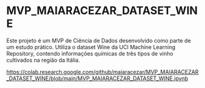 # MVP_MAIARACEZAR_DATASET_WINE
Este projeto é um MVP de Ciência de Dados desenvolvido como parte de um estudo prático. Utiliza o dataset Wine da UCI Machine Learning Repository, contendo informações químicas de três tipos de vinho cultivados na região da Itália.

https://colab.research.google.com/github/maiaracezar/MVP_MAIARACEZAR_DATASET_WINE/blob/main/MVP_MAIARACEZAR_DATASET_WINE.ipynb
